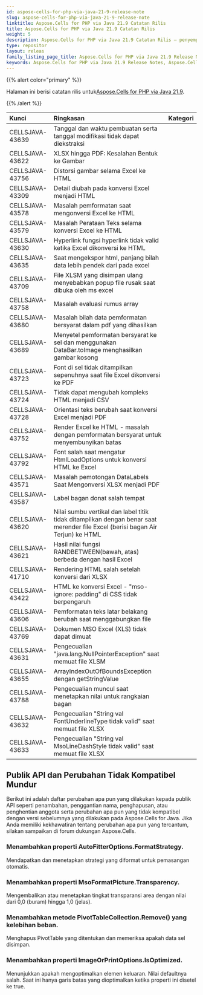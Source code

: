 ```yaml
---
id: aspose-cells-for-php-via-java-21-9-release-note
slug: aspose-cells-for-php-via-java-21-9-release-note
linktitle: Aspose.Cells for PHP via Java 21.9 Catatan Rilis
title: Aspose.Cells for PHP via Java 21.9 Catatan Rilis
weight: 5
description: Aspose.Cells for PHP via Java 21.9 Catatan Rilis – penyempurnaan terkini, fitur baru, dan perbaikan
type: repositor
layout: releas
family_listing_page_title: Aspose.Cells for PHP via Java 21.9 Release Note
keywords: Aspose.Cells for PHP via Java 21.9 Release Notes, Aspose.Cells for PHP via Java 21.9 updates and fixe
---
```

{{% alert color="primary" %}}

 Halaman ini berisi catatan rilis untuk[Aspose.Cells for PHP via Java 21.9](https://releases.aspose.com/cells/php/new-releases/aspose.cells-for-php-via-java-21.9/).

{{% /alert %}}

|**Kunci**|**Ringkasan**|**Kategori**|
| :- | :- | :- |
|CELLSJAVA-43639|Tanggal dan waktu pembuatan serta tanggal modifikasi tidak dapat diekstraksi|
|CELLSJAVA-43622|XLSX hingga PDF: Kesalahan Bentuk ke Gambar|
|CELLSJAVA-43756| Distorsi gambar selama Excel ke HTML|
|CELLSJAVA-43309|Detail diubah pada konversi Excel menjadi HTML|
|CELLSJAVA-43578|Masalah pemformatan saat mengonversi Excel ke HTML|
|CELLSJAVA-43579|Masalah Perataan Teks selama konversi Excel ke HTML|
|CELLSJAVA-43630|Hyperlink fungsi hyperlink tidak valid ketika Excel dikonversi ke HTML|
|CELLSJAVA-43635|Saat mengekspor html, panjang bilah data lebih pendek dari pada excel|
|CELLSJAVA-43709|File XLSM yang disimpan ulang menyebabkan popup file rusak saat dibuka oleh ms excel|
|CELLSJAVA-43758|Masalah evaluasi rumus array|
|CELLSJAVA-43680|Masalah bilah data pemformatan bersyarat dalam pdf yang dihasilkan|
|CELLSJAVA-43689|Menyetel pemformatan bersyarat ke sel dan menggunakan DataBar.toImage menghasilkan gambar kosong|
|CELLSJAVA-43723|Font di sel tidak ditampilkan sepenuhnya saat file Excel dikonversi ke PDF|
|CELLSJAVA-43724|Tidak dapat mengubah kompleks HTML menjadi CSV|
|CELLSJAVA-43728|Orientasi teks berubah saat konversi Excel menjadi PDF|
|CELLSJAVA-43752|Render Excel ke HTML - masalah dengan pemformatan bersyarat untuk menyembunyikan batas|
|CELLSJAVA-43792|Font salah saat mengatur HtmlLoadOptions untuk konversi HTML ke Excel|
|CELLSJAVA-43571| Masalah pemotongan DataLabels Saat Mengonversi XLSX menjadi PDF|
|CELLSJAVA-43587|Label bagan donat salah tempat|
|CELLSJAVA-43620|Nilai sumbu vertikal dan label titik tidak ditampilkan dengan benar saat merender file Excel (berisi bagan Air Terjun) ke HTML|
|CELLSJAVA-43621|Hasil nilai fungsi RANDBETWEEN(bawah, atas) berbeda dengan hasil Excel|
|CELLSJAVA-41710|Rendering HTML salah setelah konversi dari XLSX|
|CELLSJAVA-43422|HTML ke konversi Excel - "mso-ignore: padding" di CSS tidak berpengaruh|
|CELLSJAVA-43606|Pemformatan teks latar belakang berubah saat menggabungkan file|
|CELLSJAVA-43769|Dokumen MSO Excel (XLS) tidak dapat dimuat|
|CELLSJAVA-43631|Pengecualian "java.lang.NullPointerException" saat memuat file XLSM|
|CELLSJAVA-43655|ArrayIndexOutOfBoundsException dengan getStringValue|
|CELLSJAVA-43788|Pengecualian muncul saat menetapkan nilai untuk rangkaian bagan|
|CELLSJAVA-43632| Pengecualian "String val FontUnderlineType tidak valid" saat memuat file XLSX|
|CELLSJAVA-43633|Pengecualian "String val MsoLineDashStyle tidak valid" saat memuat file XLSX|

##  **Publik API dan Perubahan Tidak Kompatibel Mundur**

Berikut ini adalah daftar perubahan apa pun yang dilakukan kepada publik API seperti penambahan, penggantian nama, penghapusan, atau penghentian anggota serta perubahan apa pun yang tidak kompatibel dengan versi sebelumnya yang dilakukan pada Aspose.Cells for Java. Jika Anda memiliki kekhawatiran tentang perubahan apa pun yang tercantum, silakan sampaikan di forum dukungan Aspose.Cells.

###  **Menambahkan properti AutoFitterOptions.FormatStrategy.**

Mendapatkan dan menetapkan strategi yang diformat untuk pemasangan otomatis.

###  **Menambahkan properti MsoFormatPicture.Transparency.**

 Mengembalikan atau menetapkan tingkat transparansi area dengan nilai dari 0,0 (buram) hingga 1,0 (jelas).

###  **Menambahkan metode PivotTableCollection.Remove() yang kelebihan beban.**

Menghapus PivotTable yang ditentukan dan memeriksa apakah data sel disimpan.

###  **Menambahkan properti ImageOrPrintOptions.IsOptimized.**

Menunjukkan apakah mengoptimalkan elemen keluaran. Nilai defaultnya salah. Saat ini hanya garis batas yang dioptimalkan ketika properti ini disetel ke true.

